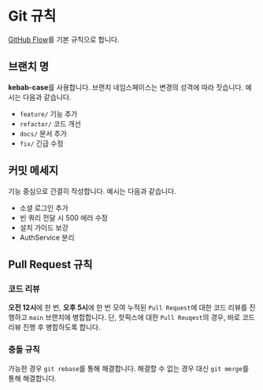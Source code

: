 # Git 규칙

[GitHub Flow](https://docs.github.com/ko/get-started/using-github/github-flow)를 기본 규칙으로 합니다.

## 브랜치 명

**kebab-case**를 사용합니다. 브랜치 네임스페이스는 변경의 성격에 따라 짓습니다. 예시는 다음과 같습니다.

- `feature/` 기능 추가
- `refactor/` 코드 개선
- `docs/` 문서 추가
- `fix/` 긴급 수정

## 커밋 메세지

기능 중심으로 간결히 작성합니다. 예시는 다음과 같습니다.

- 소셜 로그인 추가
- 빈 쿼리 전달 시 500 에러 수정
- 설치 가이드 보강
- AuthService 분리

## Pull Request 규칙

### 코드 리뷰

**오전 12시**에 한 번, **오후 5시**에 한 번 모여 누적된 `Pull Request`에 대한 코드 리뷰를 진행하고 `main` 브랜치에 병합합니다. 단, 핫픽스에 대한 `Pull Reuqest`의 경우,
바로 코드 리뷰 진행 후 병합하도록 합니다.

### 충돌 규칙

가능한 경우 `git rebase`를 통해 해결합니다. 해결할 수 없는 경우 대신 `git merge`를 통해 해결합니다.